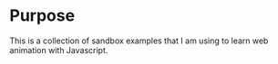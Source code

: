 # Purpose

This is a collection of sandbox examples that I am using to learn web animation with Javascript.
